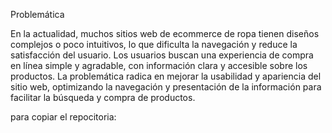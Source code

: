 Problemática

En la actualidad, muchos sitios web de ecommerce de ropa tienen diseños complejos o poco intuitivos, lo que dificulta la navegación y reduce la satisfacción del usuario. Los usuarios buscan una experiencia de compra en línea simple y agradable, con información clara y accesible sobre los productos. La problemática radica en mejorar la usabilidad y apariencia del sitio web, optimizando la navegación y presentación de la información para facilitar la búsqueda y compra de productos.

para copiar el repocitoria:
